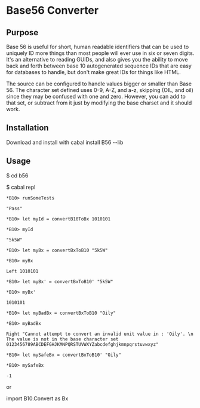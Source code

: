 # Base56 Converter

## Purpose

Base 56 is useful for short, human readable identifiers that can be used to uniquely ID more things than most people will ever use in six or seven digits.  It's an alternative to reading GUIDs, and also gives you the ability to move back and forth between base 10 autogenerated sequence IDs that are easy for databases to handle, but don't make great IDs for things like HTML.

The source can be configured to handle values bigger or smaller than Base 56.  The character set defined uses 0-9, A-Z, and a-z, skipping (OIL, and oil) since they may be confused with one and zero.  However, you can add to that set, or subtract from it just by modifying the base charset and it should work.

## Installation

Download and install with cabal install B56 --lib

## Usage

$ cd b56

$ cabal repl
```
*B10> runSomeTests

"Pass"

*B10> let myId = convertB10ToBx 1010101

*B10> myId

"5k5W"

*B10> let myBx = convertBxToB10 "5k5W"

*B10> myBx

Left 1010101

*B10> let myBx' = convertBxToB10' "5k5W"

*B10> myBx'

1010101

*B10> let myBadBx = convertBxToB10 "Oily"

*B10> myBadBx

Right "Cannot attempt to convert an invalid unit value in : 'Oily'. \n    The value is not in the base character set 0123456789ABCDEFGHJKMNPQRSTUVWXYZabcdefghjkmnpqrstuvwxyz"

*B10> let mySafeBx = convertBxToB10' "Oily"

*B10> mySafeBx

-1
```

or

import B10.Convert as Bx

